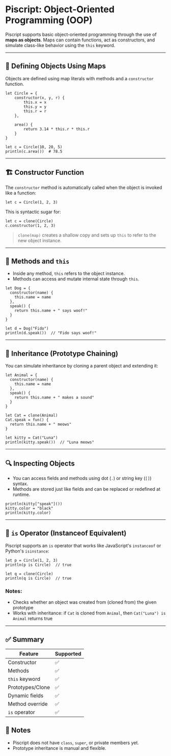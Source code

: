 # Piscript: Object-Oriented Programming (OOP)

Piscript supports basic object-oriented programming through the use of **maps as objects**. Maps can contain functions, act as constructors, and simulate class-like behavior using the `this` keyword.

---

## 🧱 Defining Objects Using Maps

Objects are defined using map literals with methods and a `constructor` function.

```piscript
let Circle = {
    constructor(x, y, r) {
        this.x = x
        this.y = y
        this.r = r
    },

    area() {
        return 3.14 * this.r * this.r
    }
}

let c = Circle(10, 20, 5)
println(c.area())  # 78.5
```

---

## 🏗️ Constructor Function

The `constructor` method is automatically called when the object is invoked like a function:

```piscript
let c = Circle(1, 2, 3)
```

This is syntactic sugar for:

```piscript
let c = clone(Circle)
c.constructor(1, 2, 3)
```

> `clone(map)` creates a shallow copy and sets up `this` to refer to the new object instance.

---

## 🔁 Methods and `this`

* Inside any method, `this` refers to the object instance.
* Methods can access and mutate internal state through `this`.

```piscript
let Dog = {
  constructor(name) {
    this.name = name
  },
  speak() {
    return this.name + " says woof!"
  }
}

let d = Dog("Fido")
println(d.speak())  // "Fido says woof!"
```

---

## 🧬 Inheritance (Prototype Chaining)

You can simulate inheritance by cloning a parent object and extending it:

```piscript
let Animal = {
  constructor(name) {
    this.name = name
  },
  speak() {
    return this.name + " makes a sound"
  }
}

let Cat = clone(Animal)
Cat.speak = fun() {
  return this.name + " meows"
}

let kitty = Cat("Luna")
println(kitty.speak())  // "Luna meows"
```

---

## 🔍 Inspecting Objects

* You can access fields and methods using dot (`.`) or string key (`[]`) syntax.
* Methods are stored just like fields and can be replaced or redefined at runtime.

```piscript
println(kitty["speak"]())
kitty.color = "black"
println(kitty.color)
```

---

## 🧪 `is` Operator (Instanceof Equivalent)

Piscript supports an `is` operator that works like JavaScript's `instanceof` or Python's `isinstance`:

```piscript
let p = Circle(1, 2, 3)
println(p is Circle)  // true

let q = clone(Circle)
println(q is Circle)  // true
```

### Notes:

* Checks whether an object was created from (cloned from) the given prototype
* Works with inheritance: if `Cat` is cloned from `Animal`, then `Cat("Luna") is Animal` returns true

---

## ✅ Summary

| Feature          | Supported |
| ---------------- | --------- |
| Constructor      | ✅         |
| Methods          | ✅         |
| `this` keyword   | ✅         |
| Prototypes/Clone | ✅         |
| Dynamic fields   | ✅         |
| Method override  | ✅         |
| `is` operator    | ✅         |



## 📌 Notes

* Piscript does not have `class`, `super`, or private members yet.
* Prototype inheritance is manual and flexible.

